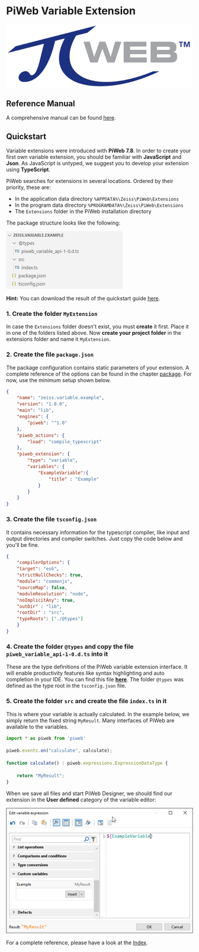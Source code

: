 # PiWeb Variable Extension

<img style="display:block;margin:auto;" src="gfx/Logo.png" >

## Reference Manual

A comprehensive manual can be found [here](http://zeiss-piweb.github.io/PiWeb-Variable-Extension).

## Quickstart

Variable extensions were introduced with **PiWeb 7.8**. In order to create your first own variable extension, you should be familiar with **JavaScript** and **Json**. As JavaScript is untyped, we suggest you to develop your extension using **TypeScript**.  

PiWeb searches for extensions in several locations. Ordered by their priority, these are:

* In the application data directory `%APPDATA%\Zeiss\PiWeb\Extensions`  
* In the program data directory `%PROGRAMDATA%\Zeiss\PiWeb\Extensions`
* The `Extensions` folder in the PiWeb installation directory

The package structure looks like the following:

<img class="framed" src="gfx/folder_structure.png"/>

**Hint:** You can download the result of the quickstart guide [here](https://github.com/ZEISS-PiWeb/PiWeb-Variable-Extension/raw/master/MyExtension.zip).

### 1. Create the folder `MyExtension` 

In case the `Extensions` folder doesn't exist, you must **create** it first. Place it in one of the folders listed above. Now **create your project folder** in the extensions folder and name it `MyExtension`.

### 2. Create the file `package.json`

The package configuration contains static parameters of your extension. A complete reference of the options can be found in the chapter [package](modules/package.html). For now, use the minimum setup shown below.

```json
{
	"name": "zeiss.variable.example",
	"version": "1.0.0",
	"main": "lib",
	"engines": {
		"piweb": "^1.0"
	},
	"piweb_actions": {
		"load": "compile_typescript"
	},
	"piweb_extension": {
		"type": "variable",
		"variables": {
			"ExampleVariable":{
				"title" : "Example"
			}
		}
	}
}
```


### 3. Create the file `tsconfig.json`

It contains necessary information for the typescript compiler, like input and output directories and compiler switches. Just copy the code below and you'll be fine.

```json
{
    "compilerOptions": {
    "target": "es6",
    "strictNullChecks": true,
    "module": "commonjs",
    "sourceMap": false,
    "moduleResolution": "node",
    "noImplicitAny": true,
    "outDir" : "lib",       
    "rootDir" : "src",
    "typeRoots": ["./@types"]
    }
}
```

### 4. Create the folder `@types` and copy the file `piweb_variable_api-1-0.d.ts` into it

These are the type definitions of the PiWeb variable extension interface. It will enable productivity features like syntax highlighting and auto completion in your IDE. You can find this file **[here](https://github.com/ZEISS-PiWeb/PiWeb-Variable-Extension/blob/master/piweb_variable_api-1-0.d.ts)**. The folder `@types` was defined as the type root in the `tsconfig.json` file.

### 5. Create the folder `src` and create the file `index.ts` in it

 This is where your variable is actually calculated. In the example below, we simply return the fixed string `MyResult`. Many interfaces of PiWeb are available to the variables.

```TypeScript
import * as piweb from 'piweb'

piweb.events.on("calculate", calculate);

function calculate() : piweb.expressions.ExpressionDataType {

	return "MyResult";
}
```

When we save all files and start PiWeb Designer, we should find our extension in the **User defined** category of the variable editor:

<img src="gfx/toolbox_start.png">

For a complete reference, please have a look at the [Index](http://zeiss-piweb.github.io/PiWeb-Variable-Extension).
